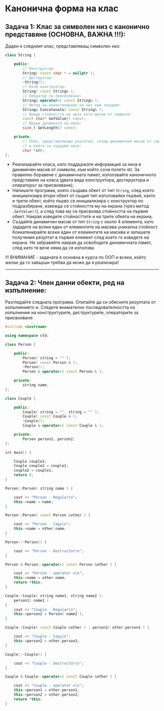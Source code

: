 # Канонична форма на клас

## Задача 1: Клас за символен низ с канонично представяне (ОСНОВНА, ВАЖНА !!!):
Даден е следният клас, представляващ символен низ:
```cpp
class String {

    public:
        // Конструктор:
        String( const char * = nullptr );
        // Деструктор:
        ~String();
        // Копи-конструктор:
        String( const String& );
        // Оператор за присвояване:
        String& operator=( const String& );
        // Метод за конкатениране на низ към текущия:
        String& Concatenate( const String& );
        // Връща стойността на низа като масив от символи:
        const char* GetValue() const;
        // Връща дължината на низа:
        size_t GetLength() const;

    private:
        // Поле, представляващо указател, сочещ динамичния масив от символи,
        // в който се съдържа низа:
        char *str;
};
```

* Реализирайте класа, като поддържате информация за низа в динамичен масив от символи, към който сочи полето str. За правилно боравене с динамичната памет, използвайте каноничното представяне на класа (двата вида конструктора, десткруктора и операторът за присвояване);
* Напишете програма, която създава обект от тип `String`, след което инициализира втори обект от същия тип използвайки първия, както и трети обект, който първо се инициализира с конструктор по подразбиране, извежда се стойността му на екрана (чрез метод `.GetValue()`), а след това му се присвоява стойността на първия обект. Накрая изведете стойносттите и на трите обкета на екрана;
* Създайте динамичен масив от тип `String` с около 4 елемента, като зададете на всеки един от елементите на масива уникална стойност. Конкатенирайте всеки един от елементите на масива и запишете получения резултат в първия елемент след което го изведете на екрана. Не забравяйте накрая да освободите динамичната памет, след като тя вече няма да се използва.

!!! ВНИМАНИЕ - задачата е основна в курса по ООП и всеки, който желае да го завърши трябва да може да я реализира!

---

## Задача 2: Член данни обекти, ред на изпълнение:

Разгледайте следната програма. Опитайте да си обясните резултата от изпълнението и. Следете внимателно последователността на изпълнение на конструктурите, деструктурите, операторите за присвояване:

```cpp
#include <iostream>

using namespace std;

class Person {

    public:
        Person( string = "" );
        Person( const Person & );
        ~Person();
        Person & operator=( const Person & );

    private:
        string name;
};

class Couple {

    public:
        Couple( string = "", string = "" );
        Couple( const Couple & );
        ~Couple();
        Couple & operator=( const Couple & );

    private:
        Person person1, person2;
};

int main() {

    Couple couple1;
    Couple couple2 = couple1;
    couple2 = couple1;
    return 0;
}

Person::Person( string name ) {

    cout << "Person - Regular\n";
    this->name = name;
}

Person::Person( const Person &other ) {

    cout << "Person - Copy\n";
    this->name = other.name;
}

Person::~Person() {

    cout << "Person - Destructor\n";
}

Person & Person::operator=( const Person &other ) {

    cout << "Person - operator =\n";
    this->name = other.name;
    return *this;
}

Couple::Couple( string name1, string name2 ):
    person1( name1 )
{
    cout << "Couple - Regular\n";
    this->person2 = Person( name2 );
}

Couple::Couple( const Couple &other ) : person1( other.person1 ) {

    cout << "Couple - Copy\n";
    this->person2 = other.person2;
}

Couple::~Couple() {

    cout << "Couple - Destructor\n";
}

Couple & Couple::operator=( const Couple &other ) {

    cout << "Couple - operator =\n";
    this->person1 = other.person1;
    this->person2 = other.person2;
    return *this;
}
```